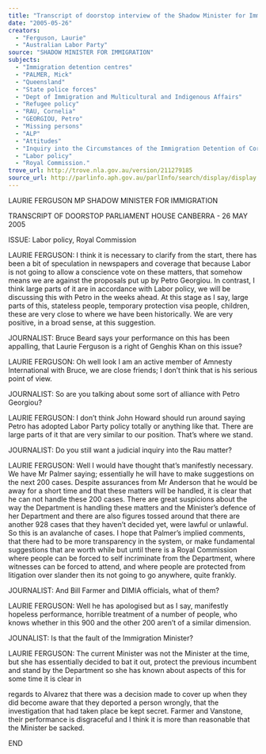 ```yaml
---
title: "Transcript of doorstop interview of the Shadow Minister for Immigration: Parliament House, Canberra: 26 May 2005: Labor policy, Royal Commission."
date: "2005-05-26"
creators:
  - "Ferguson, Laurie"
  - "Australian Labor Party"
source: "SHADOW MINISTER FOR IMMIGRATION"
subjects:
  - "Immigration detention centres"
  - "PALMER, Mick"
  - "Queensland"
  - "State police forces"
  - "Dept of Immigration and Multicultural and Indigenous Affairs"
  - "Refugee policy"
  - "RAU, Cornelia"
  - "GEORGIOU, Petro"
  - "Missing persons"
  - "ALP"
  - "Attitudes"
  - "Inquiry into the Circumstances of the Immigration Detention of Cornelia Rau"
  - "Labor policy"
  - "Royal Commission."
trove_url: http://trove.nla.gov.au/version/211279185
source_url: http://parlinfo.aph.gov.au/parlInfo/search/display/display.w3p;query=Id%3A%22media/pressrel/XE5G6%22
---
```


 LAURIE FERGUSON MP  SHADOW MINISTER FOR IMMIGRATION   

 TRANSCRIPT OF DOORSTOP   PARLIAMENT HOUSE CANBERRA  -   26 MAY 2005   

 ISSUE: Labor policy, Royal Commission   

 LAURIE FERGUSON: I think it is necessary to clarify from the start, there has been a  bit  of  speculation  in  newspapers  and  coverage  that  because  Labor  is  not  going  to   allow a conscience vote on these matters, that somehow means we are against the  proposals  put  up  by  Petro  Georgiou.  In  contrast,  I  think  large  parts  of  it  are  in   accordance  with  Labor  policy,  we  will  be  discussing  this  with  Petro  in  the  weeks   ahead.  At  this  stage  as  I  say,  large  parts  of  this,  stateless  people,  temporary   protection  visa  people,  children,  these  are  very  close  to  where  we  have  been   historically. We are very positive, in a broad sense, at this suggestion.   

 JOURNALIST:  Bruce  Beard  says  your  performance  on  this  has  been  appalling,  that   Laurie Ferguson is a right of Genghis Khan on this issue?   

 LAURIE  FERGUSON:  Oh  well  look  I  am  an  active  member  of  Amnesty  International   with Bruce, we are close friends; I don’t think that is his serious point of view.   

 JOURNALIST: So are you talking about some sort of alliance with Petro Georgiou?   

 LAURIE  FERGUSON:  I  don’t  think  John  Howard  should  run  around  saying  Petro  has   adopted Labor Party policy totally or anything like that.  There are large parts of it that  are very similar to our position. That’s where we stand.   

 JOURNALIST: Do you still want a judicial inquiry into the Rau matter?   

 LAURIE FERGUSON: Well I would have thought that’s manifestly necessary. We have  Mr  Palmer  saying;  essentially  he  will  have  to  make  suggestions  on  the  next  200   cases. Despite assurances from Mr Anderson that he would be away for a short time  and that these matters will be handled, it is clear that he can not handle these 200  cases.  There  are  great  suspicions  about  the  way  the  Department  is  handling  these   matters  and  the  Minister’s  defence  of  her  Department  and  there  are  also  figures   tossed around that there are another 928 cases that they haven’t decided yet, were  lawful  or  unlawful.  So  this  is  an  avalanche  of  cases.  I  hope  that  Palmer’s  implied   comments,  that  there  had  to  be  more  transparency  in  the  system,  or  make   fundamental suggestions that are worth while but until there is a Royal Commission  where  people  can  be  forced  to  self  incriminate  from  the  Department,  where   witnesses  can  be  forced  to  attend,  and  where  people  are  protected  from  litigation   over slander then its not going to go anywhere, quite frankly.   

 JOURNALIST: And Bill Farmer and DIMIA officials, what of them?   

 LAURIE  FERGUSON:  Well  he  has  apologised  but  as  I  say,  manifestly  hopeless   performance, horrible treatment of a number  of  people,  who  knows  whether  in  this   900 and the other 200 aren’t of a similar dimension.   

 JOUNALIST: Is that the fault of the Immigration Minister?   

 LAURIE  FERGUSON:  The  current  Minister  was  not  the  Minister  at  the  time,  but  she   has essentially decided to bat it out, protect the previous incumbent and stand by the  Department  so  she  has  known  about  aspects  of  this  for  some  time  it  is  clear  in  

 regards to Alvarez that there was a decision made to cover up when they did become  aware  that  they  deported  a  person  wrongly,  that  the  investigation  that  had  taken   place  be  kept  secret.  Farmer  and  Vanstone,  their  performance  is  disgraceful  and  I   think it is more than reasonable that the Minister be sacked.   

 END   

 

